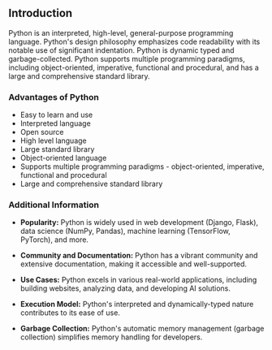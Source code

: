 
<!-- intro to python -->

## Introduction 

Python is an interpreted, high-level, general-purpose programming language. 
Python's design philosophy emphasizes code readability with its notable use of significant indentation.
Python is dynamic typed and garbage-collected.
Python supports multiple programming paradigms, including object-oriented, imperative, functional and procedural, and has a large and comprehensive standard library.


### Advantages of Python

- Easy to learn and use
- Interpreted language
- Open source
- High level language
- Large standard library
- Object-oriented language
- Supports multiple programming paradigms - object-oriented, imperative, functional and procedural
- Large and comprehensive standard library


### Additional Information

- **Popularity:** Python is widely used in web development (Django, Flask), data science (NumPy, Pandas), machine learning (TensorFlow, PyTorch), and more.

- **Community and Documentation:** Python has a vibrant community and extensive documentation, making it accessible and well-supported.

- **Use Cases:** Python excels in various real-world applications, including building websites, analyzing data, and developing AI solutions.

- **Execution Model:** Python's interpreted and dynamically-typed nature contributes to its ease of use.

- **Garbage Collection:** Python's automatic memory management (garbage collection) simplifies memory handling for developers.


